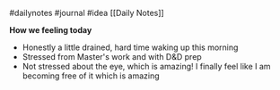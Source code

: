 #dailynotes #journal #idea
[[Daily Notes]]

**How we feeling today**
- Honestly a little drained, hard time waking up this morning
- Stressed from Master's work and with D&D prep
- Not stressed about the eye, which is amazing! I finally feel like I am becoming free of it which is amazing
